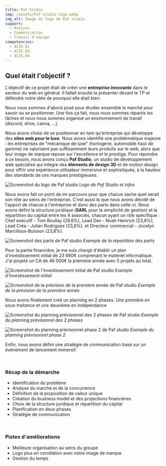 ```yaml
---
title: Paf Studio
img: /assets/Paf-studio-logo.webp
img_alt: Image du logo de Paf studio
support:
  - Analyse
  - Communication
  - Travail d'équipe
competencies:
  - AC35.01
  - AC35.03
  - AC35.04
---
```

## Quel était l'objectif ?

L'objectif de ce projet était de créer une **entreprise innovante** dans le secteur du web en général.
Il fallait ensuite la présenter devant le TP et défendre notre idée de pourquoi elle était bien.

Nous nous sommes d'abord posé pour étudier ensemble le marché pour savoir ou se positionner.
Une fois ça fait, nous nous sommes répartis les tâches et nous nous sommes organisé un environnement de travail (discord, drive, canva, ...).

Nous avons choisi de se positionner en tant qu'entreprise qui développe des **sites web pour le luxe**. Nous avons identifié une problématique majeure : les entreprises de "mécanique de luxe" (horlogerie, automobile haut de gamme) ne valorisent pas suffisamment leurs produits sur le web, alors que leur image de marque repose sur l'excellence et le prestige.
Pour répondre à ce besoin, nous avons conçu **Paf Studio**, un studio de développement web spécialisé qui intègre des **éléments de design 3D** et de motion design pour offrir une expérience utilisateur immersive et sophistiquée, à la hauteur des standards de ces marques prestigieuses.

![Screenshot du logo de Paf studio](/assets/Paf-studio1.webp)
_Logo de Paf Studio et infos_

<!-- Nous avons commencé par analyser le marché et étudier la concurrence. 5 entreprises similaires sont ressortis (Adveris, Sweep, Immersive Garden, Unseen Studio, Active Theory). Nous avons analysé leurs structures, effectifs, et performances financières. Cette analyse nous a permis de comprendre le positionnement nécessaire et les besoins en investissement.

![Screenshot des concurrents de Paf studio](/assets/Paf-studio3.webp)
_Exemple des concurrents_

Nous avons ensuite défini notre proposition de valeur unique : créer des sites web vitrines et e-commerce avec une intégration poussée de modèles 3D réalisés en interne, garantissant ainsi la qualité et la cohérence des projets. -->

Nous avons fait un point de mi-parcours pour que chacun sache quel serait son rôle au seins de l'entreprise. C'est aussi la que nous avons décidé de l'apport de chacun à l'entreprise et donc des parts dans celle-ci.
Nous avons défini la structure juridique (**SARL** pour la simplicité de gestion) et la répartition du capital entre les 4 associés, chacun ayant un rôle spécifique : Chef exécutif - Tom Boullay (28,6%), Lead Dev - Noah Heinrich (23,8%), Lead Créa - Julian Rodrigues (23,8%), et Directeur commercial - Jocelyn Marcilloux-Buisson (23,8%).

![Screenshot des parts de Paf studio](/assets/Paf-studio8.webp)
_Exemple de la répartition des parts_

Pour la partie financière, je me suis chargé d'établir un plan d'investissement initial de 23 660€ comprenant le matériel informatique. J'ai projeté un CA de 46 000€ la première année avec 5 projets au total.

![Screenshot de l'investissement initial de Paf studio](/assets/Paf-studio6.webp)
_Exemple d'investissement initial_

![Screenshot de la prévision de la première année de Paf studio](/assets/Paf-studio7.webp)
_Exemple de la prévision de la première année_

Nous avons finalement créé un planning en 2 phases.
Une première en sous-traitance et une deuxième en indépendance

![Screenshot du planning prévisonnel des 2 phases de Paf studio](/assets/Paf-studio4.webp)
_Exemple du planning prévisonnel des 2 phases_

![Screenshot du planning prévisonnel phase 2 de Paf studio](/assets/Paf-studio5.webp)
_Exemple du planning prévisonnel phase 2_

Enfin, nous avons défini une stratégie de communication basé sur un événement de lancement immersif.

<br>

### Récap de la démarche

* Identification du problème
* Analyse du marché et de la concurrence
* Définition de la proposition de valeur unique
* Création du business model et des projections financières
* Choix de la structure juridique et répartition du capital
* Planification en deux phases
* Stratégie de communication

<br>

### Pistes d'améliorations

* Meilleure organisation au seins du groupe
* Logo plus en corrélation avec notre image de marque
* Gestion du temps